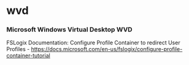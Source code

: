 # wvd

### Microsoft Windows Virtual Desktop WVD 

FSLogix Documentation: Configure Profile Container to redirect User Profiles - https://docs.microsoft.com/en-us/fslogix/configure-profile-container-tutorial
